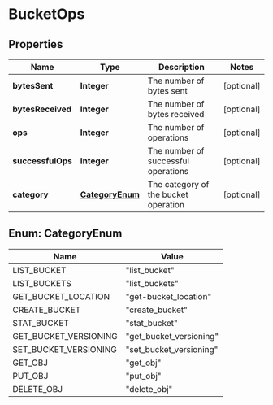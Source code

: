 

# BucketOps


## Properties

| Name | Type | Description | Notes |
|------------ | ------------- | ------------- | -------------|
|**bytesSent** | **Integer** | The number of bytes sent |  [optional] |
|**bytesReceived** | **Integer** | The number of bytes received |  [optional] |
|**ops** | **Integer** | The number of operations |  [optional] |
|**successfulOps** | **Integer** | The number of successful operations |  [optional] |
|**category** | [**CategoryEnum**](#CategoryEnum) | The category of the bucket operation |  [optional] |



## Enum: CategoryEnum

| Name | Value |
|---- | -----|
| LIST_BUCKET | &quot;list_bucket&quot; |
| LIST_BUCKETS | &quot;list_buckets&quot; |
| GET_BUCKET_LOCATION | &quot;get-bucket_location&quot; |
| CREATE_BUCKET | &quot;create_bucket&quot; |
| STAT_BUCKET | &quot;stat_bucket&quot; |
| GET_BUCKET_VERSIONING | &quot;get_bucket_versioning&quot; |
| SET_BUCKET_VERSIONING | &quot;set_bucket_versioning&quot; |
| GET_OBJ | &quot;get_obj&quot; |
| PUT_OBJ | &quot;put_obj&quot; |
| DELETE_OBJ | &quot;delete_obj&quot; |



